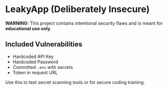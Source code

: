 # LeakyApp (Deliberately Insecure)

**WARNING:** This project contains intentional security flaws and is meant for **educational use only**.

## Included Vulnerabilities
- Hardcoded API Key
- Hardcoded Password
- Committed `.env` with secrets
- Token in request URL

Use this to test secret scanning tools or for secure coding training.
